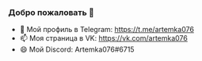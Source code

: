 ### Добро пожаловать 👋
- 💬 Мой профиль в Telegram: https://t.me/artemka076
- 📫 Моя страница в VK: https://vk.com/artemka076
- 😄 Мой Discord: Artemka076#6715
